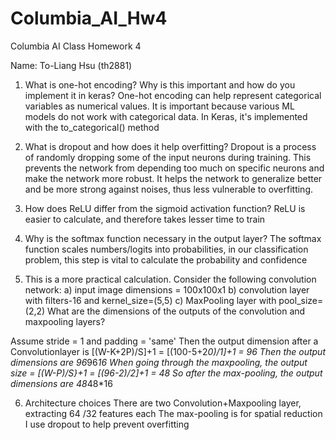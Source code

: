 # Columbia_AI_Hw4
Columbia AI Class Homework 4

Name: To-Liang Hsu (th2881)

1. What is one-hot encoding? Why is this important and how do you implement it in keras?
One-hot encoding can help represent categorical variables as numerical values.
It is important because various ML models do not work with categorical data.
In Keras, it's implemented with the to_categorical() method

2. What is dropout and how does it help overfitting?
Dropout is a process of randomly dropping some of the input neurons during training.
This prevents the network from depending too much on specific neurons and make the network more robust.
It helps the network to generalize better and be more strong against noises, thus less vulnerable to overfitting.

3. How does ReLU differ from the sigmoid activation function?
ReLU is easier to calculate, and therefore takes lesser time to train

4. Why is the softmax function necessary in the output layer?
The softmax function scales numbers/logits into probabilities, in our classification problem, this step is vital to calculate the probability and confidence

5. This is a more practical calculation. Consider the following convolution network:
a) input image dimensions = 100x100x1
b) convolution layer with filters-16 and kernel_size=(5,5)
c) MaxPooling layer with pool_size=(2,2) 
What are the dimensions of the outputs of the convolution and maxpooling layers?

Assume stride = 1 and padding = 'same'
Then the output dimension after a Convolutionlayer is [(W-K+2P)/S]+1 =
[(100-5+2*0)/1]+1 = 96
Then the output dimensions are 96*96*16
When going through the maxpooling, the output size = [(W-P)/S}+1 = 
[(96-2)/2]+1 = 48
So after the max-pooling, the output dimensions are 48*48*16

6. Architecture choices
There are two Convolution+Maxpooling layer, extracting 64 /32 features each
The max-pooling is for spatial reduction
I use dropout to help prevent overfitting
